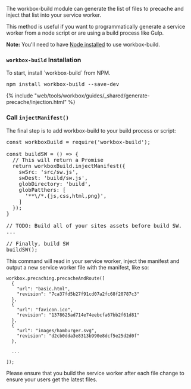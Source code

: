 <p>The workbox-build module can generate the list of files to precache and
inject that list into your service worker.</p>
        
<p>This method is useful if you want to programmatically generate a service worker
from a node script or are using a build process like Gulp.</p>
        
<aside class="note"><b>Note:</b> You'll need to have 
<a href="https://nodejs.org/en/download/">Node installed</a> to use 
workbox-build.</aside>
        
<h3><code>workbox-build</code> Installation</h3>
        
<p>To start, install `workbox-build` from NPM.</p>
        
<pre class="devsite-terminal devsite-click-to-copy">
npm install workbox-build --save-dev
</pre>

{% include "web/tools/workbox/guides/_shared/generate-precache/injection.html" %}
        
<h3>Call <code>injectManifest()</code></h3>
        
<p>The final step is to add workbox-build to your build process or script:</p>
        
<pre class="prettyprint lang-javascript">
const workboxBuild = require('workbox-build');

const buildSW = () => {
  // This will return a Promise
  return workboxBuild.injectManifest({
    swSrc: 'src/sw.js',
    swDest: 'build/sw.js',
    globDirectory: 'build',
    globPatthers: [
      '**\/*.{js,css,html,png}',
    ]
  });
}

// TODO: Build all of your sites assets before build SW.
...

// Finally, build SW
buildSW();
</pre>
        
<p>This command will read in your service worker, inject the manifest and output
a new service worker file with the manifest, like so:</p>
        
<pre class="prettyprint lang-javascript"><code>workbox.precaching.precacheAndRoute([
  {
    "url": "basic.html",
    "revision": "7ca37fd5b27f91cd07a2fc68f20787c3"
  },
  {
    "url": "favicon.ico",
    "revision": "1378625ad714e74eebcfa67bb2f61d81"
  },
  {
    "url": "images/hamburger.svg",
    "revision": "d2cb0dda3e8313b990e8dcf5e25d2d0f"
  },

  ...

]);</code></pre>
        
<p>Please ensure that you build the service worker after each file change to ensure
your users get the latest files.</p>